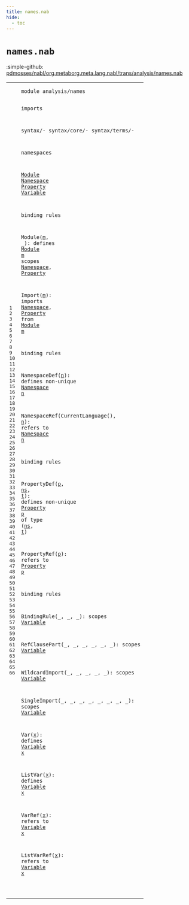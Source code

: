 ```yaml
---
title: names.nab
hide:
  - toc
---
```


# `names.nab`

:simple-github: [pdmosses/nabl/org.metaborg.meta.lang.nabl/trans/analysis/names.nab]

[pdmosses/nabl/org.metaborg.meta.lang.nabl/trans/analysis/names.nab]: https://github.com/pdmosses/nabl/blob/master/org.metaborg.meta.lang.nabl/trans/analysis/names.nab "The source file on GitHub"

<div class="nab"><table class="highlighttable"><tbody><tr><td class="linenos"><div class="linenodiv"><pre><span></span>1
2
3
4
5
6
7
8
9
10
11
12
13
14
15
16
17
18
19
20
21
22
23
24
25
26
27
28
29
30
31
32
33
34
35
36
37
38
39
40
41
42
43
44
45
46
47
48
49
50
51
52
53
54
55
56
57
58
59
60
61
62
63
64
65
66
</pre></div></td>
<td class="code"><pre><code><span class="keyword">module</span> <span id="analysis/names_7_21" title="Not referenced locally, nor via imports">analysis/names</span>

<span class="keyword">imports</span> 

  syntax/-
  syntax/core/-
  syntax/terms/-

<span class="keyword">namespaces</span>
 
  <span class="cons_NamespaceDef"><a href="#Module_275_281" id="Module_93_99" title="Referenced at line 23">Module</a></span>
  <span class="cons_NamespaceDef"><a href="#Namespace_413_422" id="Namespace_102_111" title="Referenced at line 31">Namespace</a></span>
  <span class="cons_NamespaceDef"><a href="#Property_558_566" id="Property_114_122" title="Referenced at line 39">Property</a></span>
  <span class="cons_NamespaceDef"><a href="#Variable_967_975" id="Variable_125_133" title="Referenced at line 65">Variable</a></span>

<span class="keyword">binding rules</span>

  Module(<a href="#m_186_187" id="m_159_160" title="Referenced at line 19">m</a>, _): 
    <span class="keyword">defines</span> <span class="cons_NamespaceRef"><a href="#Module_93_99" id="Module_179_185" title="Defined at line 11">Module</a></span> <a href="#m_159_160" id="m_186_187" title="Defined at line 18">m</a>
    <span class="keyword">scopes</span> <span class="cons_NamespaceRef"><a href="#Namespace_102_111" id="Namespace_199_208" title="Defined at line 12">Namespace</a></span>, <span class="cons_NamespaceRef"><a href="#Property_114_122" id="Property_210_218" title="Defined at line 13">Property</a></span>
    
  Import(<a href="#m_282_283" id="m_233_234" title="Referenced at line 23">m</a>): 
    <span class="keyword">imports</span> <span class="cons_NamespaceRef"><a href="#Namespace_102_111" id="Namespace_250_259" title="Defined at line 12">Namespace</a></span>, <span class="cons_NamespaceRef"><a href="#Property_114_122" id="Property_261_269" title="Defined at line 13">Property</a></span> <span class="keyword">from</span> <span class="cons_NamespaceRef"><a href="#Module_93_99" id="Module_275_281" title="Defined at line 11">Module</a></span> <a href="#m_233_234" id="m_282_283" title="Defined at line 22">m</a>
  
<span class="keyword">binding rules</span>

  NamespaceDef(<a href="#n_355_356" id="n_317_318" title="Referenced at line 28">n</a>): 
    <span class="keyword">defines non-unique</span> <span class="cons_NamespaceRef"><a href="#Namespace_102_111" id="Namespace_345_354" title="Defined at line 12">Namespace</a></span> <a href="#n_317_318" id="n_355_356" title="Defined at line 27">n</a>
  
  NamespaceRef(CurrentLanguage(), <a href="#n_423_424" id="n_394_395" title="Referenced at line 31">n</a>): 
    <span class="keyword">refers to</span> <span class="cons_NamespaceRef"><a href="#Namespace_102_111" id="Namespace_413_422" title="Defined at line 12">Namespace</a></span> <a href="#n_394_395" id="n_423_424" title="Defined at line 30">n</a>
     
<span class="keyword">binding rules</span>

  PropertyDef(<a href="#p_504_505" id="p_460_461" title="Referenced at line 36">p</a>, <a href="#ns_515_517" id="ns_463_465" title="Referenced at line 36">ns</a>, <a href="#t_519_520" id="t_467_468" title="Referenced at line 36">t</a>): 
    <span class="keyword">defines non-unique</span> <span class="cons_NamespaceRef"><a href="#Property_114_122" id="Property_495_503" title="Defined at line 13">Property</a></span> <a href="#p_460_461" id="p_504_505" title="Defined at line 35">p</a> <span class="keyword">of</span> <span class="cons_TypeProp">type</span> (<a href="#ns_463_465" id="ns_515_517" title="Defined at line 35">ns</a>, <a href="#t_467_468" id="t_519_520" title="Defined at line 35">t</a>)
  
  PropertyRef(<a href="#p_567_568" id="p_539_540" title="Referenced at line 39">p</a>): 
    <span class="keyword">refers to</span> <span class="cons_NamespaceRef"><a href="#Property_114_122" id="Property_558_566" title="Defined at line 13">Property</a></span> <a href="#p_539_540" id="p_567_568" title="Defined at line 38">p</a>

<span class="keyword">binding rules</span>

  BindingRule(_, _, _):
    <span class="keyword">scopes</span> <span class="cons_NamespaceRef"><a href="#Variable_125_133" id="Variable_620_628" title="Defined at line 14">Variable</a></span>
    
  RefClausePart(_, _, _, _, _, _):
    <span class="keyword">scopes</span> <span class="cons_NamespaceRef"><a href="#Variable_125_133" id="Variable_680_688" title="Defined at line 14">Variable</a></span>
  
  WildcardImport(_, _, _, _, _):
    <span class="keyword">scopes</span> <span class="cons_NamespaceRef"><a href="#Variable_125_133" id="Variable_736_744" title="Defined at line 14">Variable</a></span>
  
  SingleImport(_, _, _, _, _, _, _, _):
    <span class="keyword">scopes</span> <span class="cons_NamespaceRef"><a href="#Variable_125_133" id="Variable_799_807" title="Defined at line 14">Variable</a></span>
    
  Var(<a href="#x_844_845" id="x_819_820" title="Referenced at line 56">x</a>):
    <span class="keyword">defines</span> <span class="cons_NamespaceRef"><a href="#Variable_125_133" id="Variable_835_843" title="Defined at line 14">Variable</a></span> <a href="#x_819_820" id="x_844_845" title="Defined at line 55">x</a>
    
  ListVar(<a href="#x_886_887" id="x_861_862" title="Referenced at line 59">x</a>):
    <span class="keyword">defines</span> <span class="cons_NamespaceRef"><a href="#Variable_125_133" id="Variable_877_885" title="Defined at line 14">Variable</a></span> <a href="#x_861_862" id="x_886_887" title="Defined at line 58">x</a>
    
  VarRef(<a href="#x_929_930" id="x_902_903" title="Referenced at line 62">x</a>):
    <span class="keyword">refers to</span> <span class="cons_NamespaceRef"><a href="#Variable_125_133" id="Variable_920_928" title="Defined at line 14">Variable</a></span> <a href="#x_902_903" id="x_929_930" title="Defined at line 61">x</a>
    
  ListVarRef(<a href="#x_976_977" id="x_949_950" title="Referenced at line 65">x</a>):
    <span class="keyword">refers to</span> <span class="cons_NamespaceRef"><a href="#Variable_125_133" id="Variable_967_975" title="Defined at line 14">Variable</a></span> <a href="#x_949_950" id="x_976_977" title="Defined at line 64">x</a>
  
</code></pre></td></tr></tbody></table></div>

